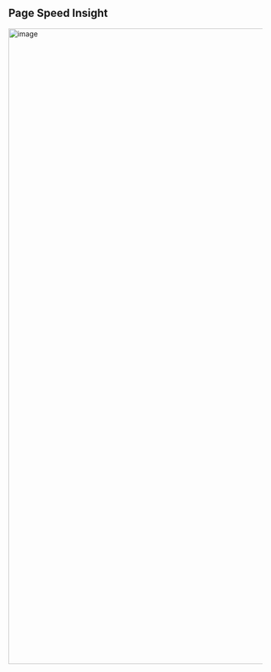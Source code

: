 ## Page Speed Insight
<img width="1259" alt="image" src="https://github.com/user-attachments/assets/151c32c5-0fc1-4463-993a-f65edc1648c7" />